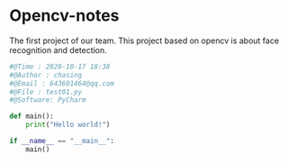 # Opencv-notes
The first project of our team.
This project based on opencv is about face recognition and detection.
```python
#@Time : 2020-10-17 18:38
#@Author : chasing
#@Email : 643601464@qq.com
#@File : test01.py
#@Software: PyCharm

def main():
	print("Hello world!")

if __name__ == "__main__": 
    main()
```